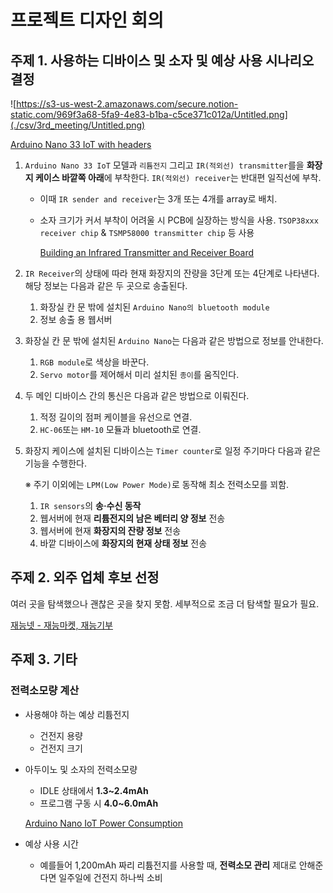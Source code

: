 # 프로젝트 디자인 회의

## 주제 1. 사용하는 디바이스 및 소자 및 예상 사용 시나리오 결정

![https://s3-us-west-2.amazonaws.com/secure.notion-static.com/969f3a68-5fa9-4e83-b1ba-c5ce371c012a/Untitled.png](./csv/3rd_meeting/Untitled.png)

[Arduino Nano 33 IoT with headers](https://www.devicemart.co.kr/goods/view?no=12229354)

1. `Arduino Nano 33 IoT` 모델과 `리튬전지` 그리고 `IR(적외선) transmitter`를을 **화장지 케이스 바깥쪽 아래**에 부착한다. `IR(적외선) receiver`는 반대편 일직선에 부착.
    - 이때 `IR sender and receiver`는 3개 또는 4개를 array로 배치.
    - 소자 크기가 커서 부착이 어려울 시 PCB에 실장하는 방식을 사용.
    `TSOP38xxx receiver chip` & `TSMP58000 transmitter chip` 등 사용

        [Building an Infrared Transmitter and Receiver Board](https://learn.adafruit.com/building-an-infrared-transmitter-and-receiver-board?view=all)

2. `IR Receiver`의 상태에 따라 현재 화장지의 잔량을 3단계 또는 4단계로 나타낸다.
해당 정보는 다음과 같은 두 곳으로 송출된다.
    1. 화장실 칸 문 밖에 설치된 `Arduino Nano의 bluetooth module`
    2. 정보 송출 용 웹서버
3. 화장실 칸 문 밖에 설치된 `Arduino Nano`는 다음과 같은 방법으로 정보를 안내한다.
    1. `RGB module`로 색상을 바꾼다.
    2. `Servo motor`를 제어해서 미리 설치된 `종이`를 움직인다.
4. 두 메인 디바이스 간의 통신은 다음과 같은 방법으로 이뤄진다.
    1. 적정 길이의 점퍼 케이블을 유선으로 연결.
    2. `HC-06`또는 `HM-10` 모듈과 bluetooth로 연결.
5. 화장지 케이스에 설치된 디바이스는 `Timer counter`로 일정 주기마다 다음과 같은 기능을 수행한다.

    ※ 주기 이외에는 `LPM(Low Power Mode)`로 동작해 최소 전력소모를 꾀함.

    1. `IR sensors`의 **송·수신 동작**
    2. 웹서버에 현재 **리튬전지의 남은 베터리 양 정보** 전송
    3. 웹서버에 현재 **화장지의 잔량 정보** 전송
    4. 바깥 디바이스에 **화장지의 현재 상태 정보** 전송

## 주제 2. 외주 업체 후보 선정

여러 곳을 탐색했으나 괜찮은 곳을 찾지 못함.
세부적으로 조금 더 탐색할 필요가 필요.

[재능넷 - 재능마켓, 재능기부](https://www.jaenung.net/?mid=view&no=21040)

## 주제 3. 기타

### 전력소모량 계산

- 사용해야 하는 예상 리튬전지
    - 건전지 용량
    - 건전지 크기
- 아두이노 및 소자의 전력소모량
    - IDLE 상태에서 **1.3~2.4mAh**
    - 프로그램 구동 시 **4.0~6.0mAh**

    [Arduino Nano IoT Power Consumption](https://arduino.stackexchange.com/questions/70557/arduino-nano-iot-power-consumption)

- 예상 사용 시간
    - 예를들어 1,200mAh 짜리 리튬전지를 사용할 때,
    **전력소모 관리** 제대로 안해준다면 일주일에 건전지 하나씩 소비
